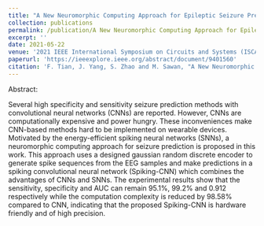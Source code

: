 ```yaml
---
title: "A New Neuromorphic Computing Approach for Epileptic Seizure Prediction"
collection: publications
permalink: /publication/A New Neuromorphic Computing Approach for Epileptic Seizure Prediction
excerpt: ''
date: 2021-05-22
venue: '2021 IEEE International Symposium on Circuits and Systems (ISCAS)'
paperurl: 'https://ieeexplore.ieee.org/abstract/document/9401560'
citation: 'F. Tian, J. Yang, S. Zhao and M. Sawan, "A New Neuromorphic Computing Approach for Epileptic Seizure Prediction," 2021 IEEE International Symposium on Circuits and Systems (ISCAS), 2021, pp. 1-5, doi: 10.1109/ISCAS51556.2021.9401560.'
---
```


Abstract:

Several high specificity and sensitivity seizure prediction methods with convolutional neural networks (CNNs) are reported. However, CNNs are computationally expensive and power hungry. These inconveniences make CNN-based methods hard to be implemented on wearable devices. Motivated by the energy-efficient spiking neural networks (SNNs), a neuromorphic computing approach for seizure prediction is proposed in this work. This approach uses a designed gaussian random discrete encoder to generate spike sequences from the EEG samples and make predictions in a spiking convolutional neural network (Spiking-CNN) which combines the advantages of CNNs and SNNs. The experimental results show that the sensitivity, specificity and AUC can remain 95.1%, 99.2% and 0.912 respectively while the computation complexity is reduced by 98.58% compared to CNN, indicating that the proposed Spiking-CNN is hardware friendly and of high precision.

